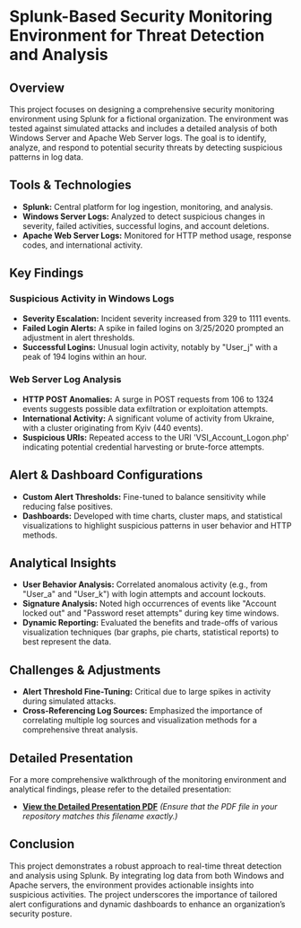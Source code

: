 # Splunk-Based Security Monitoring Environment for Threat Detection and Analysis

## Overview
This project focuses on designing a comprehensive security monitoring environment using Splunk for a fictional organization. The environment was tested against simulated attacks and includes a detailed analysis of both Windows Server and Apache Web Server logs. The goal is to identify, analyze, and respond to potential security threats by detecting suspicious patterns in log data.

## Tools & Technologies
- **Splunk:** Central platform for log ingestion, monitoring, and analysis.
- **Windows Server Logs:** Analyzed to detect suspicious changes in severity, failed activities, successful logins, and account deletions.
- **Apache Web Server Logs:** Monitored for HTTP method usage, response codes, and international activity.

## Key Findings

### Suspicious Activity in Windows Logs
- **Severity Escalation:** Incident severity increased from 329 to 1111 events.
- **Failed Login Alerts:** A spike in failed logins on 3/25/2020 prompted an adjustment in alert thresholds.
- **Successful Logins:** Unusual login activity, notably by "User_j" with a peak of 194 logins within an hour.

### Web Server Log Analysis
- **HTTP POST Anomalies:** A surge in POST requests from 106 to 1324 events suggests possible data exfiltration or exploitation attempts.
- **International Activity:** A significant volume of activity from Ukraine, with a cluster originating from Kyiv (440 events).
- **Suspicious URIs:** Repeated access to the URI 'VSI_Account_Logon.php' indicating potential credential harvesting or brute-force attempts.

## Alert & Dashboard Configurations
- **Custom Alert Thresholds:** Fine-tuned to balance sensitivity while reducing false positives.
- **Dashboards:** Developed with time charts, cluster maps, and statistical visualizations to highlight suspicious patterns in user behavior and HTTP methods.

## Analytical Insights
- **User Behavior Analysis:** Correlated anomalous activity (e.g., from "User_a" and "User_k") with login attempts and account lockouts.
- **Signature Analysis:** Noted high occurrences of events like "Account locked out" and "Password reset attempts" during key time windows.
- **Dynamic Reporting:** Evaluated the benefits and trade-offs of various visualization techniques (bar graphs, pie charts, statistical reports) to best represent the data.

## Challenges & Adjustments
- **Alert Threshold Fine-Tuning:** Critical due to large spikes in activity during simulated attacks.
- **Cross-Referencing Log Sources:** Emphasized the importance of correlating multiple log sources and visualization methods for a comprehensive threat analysis.

## Detailed Presentation
For a more comprehensive walkthrough of the monitoring environment and analytical findings, please refer to the detailed presentation:
- **[View the Detailed Presentation PDF](./CHET%20FLOWERS_Splunk-Based-Security-Monitoring-Environment-for-Threat-Detection-and-Analysis.pdf)**
  *(Ensure that the PDF file in your repository matches this filename exactly.)*

## Conclusion
This project demonstrates a robust approach to real-time threat detection and analysis using Splunk. By integrating log data from both Windows and Apache servers, the environment provides actionable insights into suspicious activities. The project underscores the importance of tailored alert configurations and dynamic dashboards to enhance an organization’s security posture.
